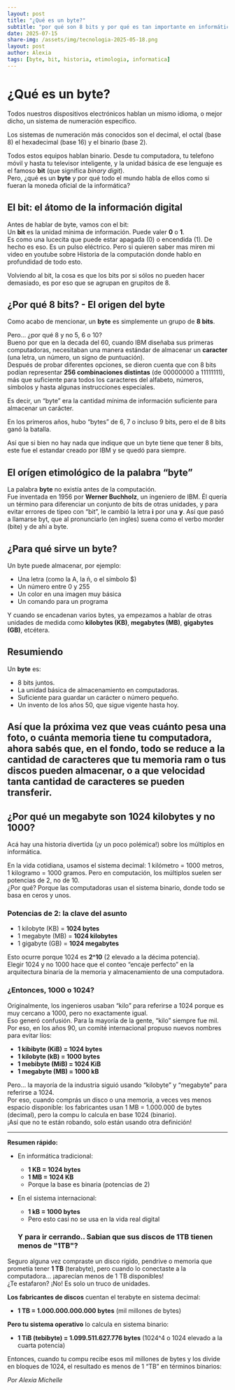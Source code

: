 ```yaml
---
layout: post
title: "¿Qué es un byte?"
subtitle: "por qué son 8 bits y por qué es tan importante en informática."
date: 2025-07-15
share-img: /assets/img/tecnologia-2025-05-18.png
layout: post
author: Alexia
tags: [byte, bit, historia, etimologia, informatica]
---
```



# ¿Qué es un byte?


Todos nuestros dispositivos electrónicos hablan un mismo idioma, o mejor dicho, un sistema de numeración específico.

Los sistemas de numeración más conocidos son el decimal, el octal (base 8) el hexadecimal (base 16) y el binario (base 2).

Todos estos equipos hablan binario. Desde tu computadora, tu telefono móvil y hasta tu televisor inteligente, y la unidad básica de ese lenguaje es el famoso 
**bit** (que significa _binary digit_).  
Pero, ¿qué es un **byte** y por qué todo el mundo habla de ellos como si fueran la moneda oficial de la informática?

## El bit: el átomo de la información digital

Antes de hablar de byte, vamos con el bit:  
Un **bit** es la unidad mínima de información. Puede valer **0** o **1**.  
Es como una lucecita que puede estar apagada (0) o encendida (1).  De hecho es eso. Es un pulso eléctrico. Pero si quieren saber mas miren mi video en youtube sobre Historia de la computación donde hablo en profundidad de todo esto.

Volviendo al bit, la cosa es que los bits por si sólos no pueden hacer demasiado, es por eso que se agrupan en grupitos de 8.

## ¿Por qué 8 bits? - El origen del byte

Como acabo de mencionar, un **byte** es simplemente un grupo de **8 bits**.

Pero… ¿por qué 8 y no 5, 6 o 10?  
Bueno por que en la decada del 60, cuando IBM diseñaba sus primeras computadoras, necesitaban una manera estándar de almacenar un **caracter** (una letra, un número, un signo de puntuación).  
Después de probar diferentes opciones, se dieron cuenta que con 8 bits podían representar **256 combinaciones distintas** (de 00000000 a 11111111), más que suficiente para todos los caracteres del alfabeto, números, símbolos y hasta algunas instrucciones especiales.

Es decir, un “byte” era la cantidad mínima de información suficiente para almacenar un carácter.  

En los primeros años, hubo “bytes” de 6, 7 o incluso 9 bits, pero el de 8 bits ganó la batalla.

Así que si bien no hay nada que indique que un byte tiene que tener 8 bits, este fue el estandar creado por IBM y se quedó para siempre.

## El orígen etimológico de la palabra “byte”

La palabra **byte** no existía antes de la computación.  
Fue inventada en 1956 por **Werner Buchholz**, un ingeniero de IBM. Él quería un término para diferenciar un conjunto de bits de otras unidades, y para evitar errores de tipeo con “bit”, le cambió la letra **i** por una **y**. Así que pasó a llamarse byt, que al pronunciarlo (en ingles) suena como el verbo morder (bite) y de ahi a byte.


## ¿Para qué sirve un byte?

Un byte puede almacenar, por ejemplo:

- Una letra (como la A, la ñ, o el símbolo $)
- Un número entre 0 y 255
- Un color en una imagen muy básica
- Un comando para un programa

Y cuando se encadenan varios bytes, ya empezamos a hablar de otras unidades de medida como **kilobytes (KB)**, **megabytes (MB)**, **gigabytes (GB)**, etcétera.

## Resumiendo

Un **byte** es:

- 8 bits juntos.
- La unidad básica de almacenamiento en computadoras.
- Suficiente para guardar un carácter o número pequeño.
- Un invento de los años 50, que sigue vigente hasta hoy.

Así que la próxima vez que veas cuánto pesa una foto, o cuánta memoria tiene tu computadora, ahora sabés que, en el fondo, todo se reduce a la cantidad de caracteres que tu memoria ram o tus discos pueden almacenar, o a que velocidad tanta cantidad de caracteres se pueden transferir.
---

## ¿Por qué un megabyte son 1024 kilobytes y no 1000?

Acá hay una historia divertida (¡y un poco polémica!) sobre los múltiplos en informática.

En la vida cotidiana, usamos el sistema decimal: 1 kilómetro = 1000 metros, 1 kilogramo = 1000 gramos. Pero en computación, los múltiplos suelen ser potencias de 2, no de 10.  
¿Por qué? Porque las computadoras usan el sistema binario, donde todo se basa en ceros y unos.

### Potencias de 2: la clave del asunto

- 1 kilobyte (KB) = **1024 bytes**  
- 1 megabyte (MB) = **1024 kilobytes**  
- 1 gigabyte (GB) = **1024 megabytes**

Esto ocurre porque 1024 es **2^10** (2 elevado a la décima potencia).  
Elegir 1024 y no 1000 hace que el conteo “encaje perfecto” en la arquitectura binaria de la memoria y almacenamiento de una computadora.

### ¿Entonces, 1000 o 1024?

Originalmente, los ingenieros usaban “kilo” para referirse a 1024 porque es muy cercano a 1000, pero no exactamente igual.  
Eso generó confusión. Para la mayoría de la gente, “kilo” siempre fue mil. Por eso, en los años 90, un comité internacional propuso nuevos nombres para evitar líos:

- **1 kibibyte (KiB) = 1024 bytes**  
- **1 kilobyte (kB) = 1000 bytes**  
- **1 mebibyte (MiB) = 1024 KiB**  
- **1 megabyte (MB) = 1000 kB**

Pero… la mayoría de la industria siguió usando “kilobyte” y “megabyte” para referirse a 1024.  
Por eso, cuando comprás un disco o una memoria, a veces ves menos espacio disponible: los fabricantes usan 1 MB = 1.000.000 de bytes (decimal), pero la compu lo calcula en base 1024 (binario).  
¡Así que no te están robando, solo están usando otra definición!

---

**Resumen rápido:**  
- En informática tradicional:  
  - **1 KB = 1024 bytes**  
  - **1 MB = 1024 KB**  
  - Porque la base es binaria (potencias de 2)
- En el sistema internacional:  
  - **1 kB = 1000 bytes**  
  - Pero esto casi no se usa en la vida real digital

  ### Y para ir cerrando.. Sabian que sus discos de 1TB tienen menos de "1TB"?

Seguro alguna vez compraste un disco rígido, pendrive o memoria que prometía tener **1 TB** (terabyte), pero cuando lo conectaste a la computadora… ¡aparecían menos de 1 TB disponibles!  
¿Te estafaron? ¡No! Es solo un truco de unidades.

**Los fabricantes de discos** cuentan el terabyte en sistema decimal:  
- **1 TB = 1.000.000.000.000 bytes** (mil millones de bytes)

**Pero tu sistema operativo** lo calcula en sistema binario:  
- **1 TiB (tebibyte) = 1.099.511.627.776 bytes** (1024^4 o 1024 elevado a la cuarta potencia)

Entonces, cuando tu compu recibe esos mil millones de bytes y los divide en bloques de 1024, el resultado es menos de 1 “TB” en términos binarios:



_Por Alexia Michelle_